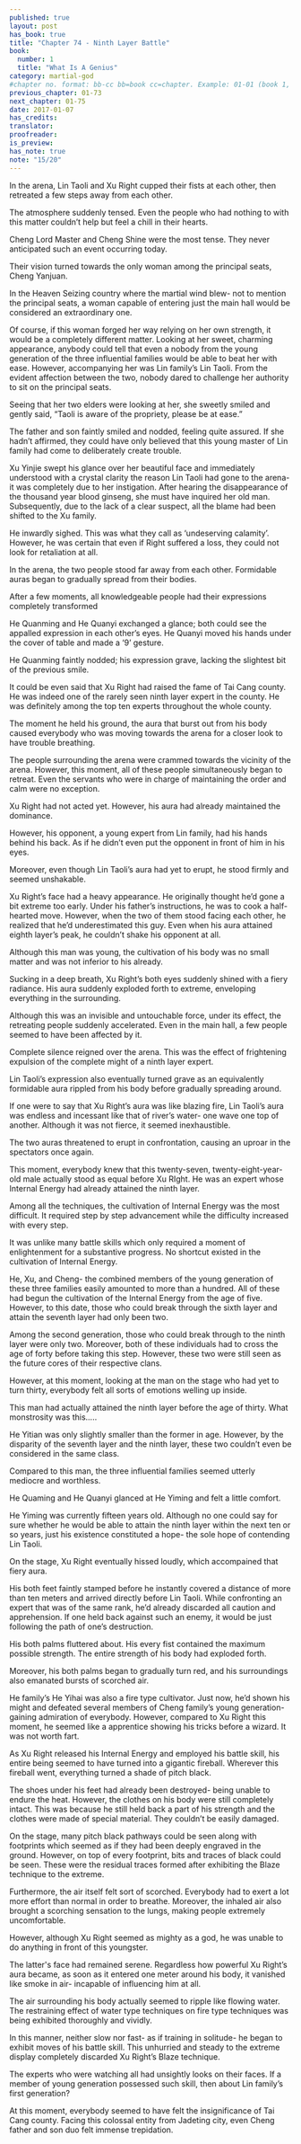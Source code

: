 ```yaml
---
published: true
layout: post
has_book: true
title: "Chapter 74 - Ninth Layer Battle"
book:
  number: 1
  title: "What Is A Genius"
category: martial-god
#chapter no. format: bb-cc bb=book cc=chapter. Example: 01-01 (book 1, chapter 1)
previous_chapter: 01-73
next_chapter: 01-75
date: 2017-01-07
has_credits:
translator:
proofreader:
is_preview:
has_note: true
note: "15/20"
---
```

In the arena, Lin Taoli and Xu Right cupped their fists at each other, then retreated a few steps away from each other.

The atmosphere suddenly tensed. Even the people who had nothing to with this matter couldn’t help but feel a chill in their hearts.

Cheng Lord Master and Cheng Shine were the most tense. They never anticipated such an event occurring today.

Their vision turned towards the only woman among the principal seats, Cheng Yanjuan.
<!--more-->

In the Heaven Seizing country where the martial wind blew- not to mention the principal seats, a woman capable of entering just the main hall would be considered an extraordinary one.

Of course, if this woman forged her way relying on her own strength, it would be a completely different matter. Looking at her sweet, charming appearance, anybody could tell that even a nobody from the young generation of the three influential families would be able to beat her with ease. However, accompanying her was Lin family’s Lin Taoli. From the evident affection between the two, nobody dared to challenge her authority to sit on the principal seats.

Seeing that her two elders were looking at her, she sweetly smiled and gently said, “Taoli is aware of the propriety, please be at ease.”

The father and son faintly smiled and nodded, feeling quite assured. If she hadn’t affirmed, they could have only believed that this young master of Lin family had come to deliberately create trouble.

Xu Yinjie swept his glance over her beautiful face and immediately understood with a crystal clarity the reason Lin Taoli had gone to the arena- it was completely due to her instigation. After hearing the disappearance of the thousand year blood ginseng, she must have inquired her old man. Subsequently, due to the lack of a clear suspect, all the blame had been shifted to the Xu family.

He inwardly sighed. This was what they call as ‘undeserving calamity’. However, he was certain that even if Right suffered a loss, they could not look for retaliation at all.

In the arena, the two people stood far away from each other. Formidable auras began to gradually spread from their bodies.

After a few moments, all knowledgeable people had their expressions completely transformed

He Quanming and He Quanyi exchanged a glance; both could see the appalled expression in each other’s eyes. He Quanyi moved his hands under the cover of table and made a ‘9’ gesture.

He Quanming faintly nodded; his expression grave, lacking the slightest bit of the previous smile.

It could be even said that Xu Right had raised the fame of Tai Cang county. He was indeed one of the rarely seen ninth layer expert in the county. He was definitely among the top ten experts throughout the whole county.

The moment he held his ground, the aura that burst out from his body caused everybody who was moving towards the arena for a closer look to have trouble breathing.

The people surrounding the arena were crammed towards the vicinity of the arena. However, this moment, all of these people simultaneously began to retreat. Even the servants who were in charge of maintaining the order and calm were no exception.

Xu Right had not acted yet. However, his aura had already maintained the dominance.

However, his opponent, a young expert from Lin family, had his hands behind his back. As if he didn’t even put the opponent in front of him in his eyes.

Moreover, even though Lin Taoli’s aura had yet to erupt, he stood firmly and seemed unshakable.

Xu Right’s face had a heavy appearance. He originally thought he’d gone a bit extreme too early. Under his father’s instructions, he was to cook a half-hearted move. However, when the two of them stood facing each other, he realized that he’d underestimated this guy. Even when his aura attained eighth layer’s peak, he couldn’t shake his opponent at all.

Although this man was young, the cultivation of his body was no small matter and was not inferior to his already.

Sucking in a deep breath, Xu Right’s both eyes suddenly shined with a fiery radiance. His aura suddenly exploded forth to extreme, enveloping everything in the surrounding.

Although this was an invisible and untouchable force, under its effect, the retreating people suddenly accelerated. Even in the main hall, a few people seemed to have been affected by it.

Complete silence reigned over the arena. This was the effect of frightening expulsion of the complete might of a ninth layer expert.

Lin Taoli’s expression also eventually turned grave as an equivalently formidable aura rippled from his body before gradually spreading around.

If one were to say that Xu Right’s aura was like blazing fire, Lin Taoli’s aura was endless and incessant like that of river’s water- one wave one top of another. Although it was not fierce, it seemed inexhaustible.

The two auras threatened to erupt in confrontation, causing an uproar in the spectators once again.

This moment, everybody knew that this twenty-seven, twenty-eight-year-old male actually stood as equal before Xu RIght. He was an expert whose Internal Energy had already attained the ninth layer.

Among all the techniques, the cultivation of Internal Energy was the most difficult. It required step by step advancement while the difficulty increased with every step.

It was unlike many battle skills which only required a moment of enlightenment for a substantive progress. No shortcut existed in the cultivation of Internal Energy.

He, Xu, and Cheng- the combined members of the young generation of these three families easily amounted to more than a hundred. All of these had begun the cultivation of the Internal Energy from the age of five. However, to this date, those who could break through the sixth layer and attain the seventh layer had only been two.

Among the second generation, those who could break through to the ninth layer were only two. Moreover, both of these individuals had to cross the age of forty before taking this step. However, these two were still seen as the future cores of their respective clans.

However, at this moment, looking at the man on the stage who had yet to turn thirty, everybody felt all sorts of emotions welling up inside.

This man had actually attained the ninth layer before the age of thirty. What monstrosity was this.....

He Yitian was only slightly smaller than the former in age. However, by the disparity of the seventh layer and the ninth layer, these two couldn’t even be considered in the same class.

Compared to this man, the three influential families seemed utterly mediocre and worthless.

He Quaming and He Quanyi glanced at He Yiming and felt a little comfort.

He Yiming was currently fifteen years old. Although no one could say for sure whether he would be able to attain the ninth layer within the next ten or so years, just his existence constituted a hope- the sole hope of contending Lin Taoli.

On the stage, Xu Right eventually hissed loudly, which accompained that fiery aura.

His both feet faintly stamped before he instantly covered a distance of more than ten meters and arrived directly before Lin Taoli. While confronting an expert that was of the same rank, he’d already discarded all caution and apprehension. If one held back against such an enemy, it would be just following the path of one’s destruction.

His both palms fluttered about. His every fist contained the maximum possible strength. The entire strength of his body had exploded forth.

Moreover, his both palms began to gradually turn red, and his surroundings also emanated bursts of scorched air.

He family’s He Yihai was also a fire type cultivator. Just now, he’d shown his might and defeated several members of Cheng family’s young generation- gaining admiration of everybody. However, compared to Xu Right this moment, he seemed like a apprentice showing his tricks before a wizard. It was not worth fart.

As Xu Right released his Internal Energy and employed his battle skill, his entire being seemed to have turned into a gigantic fireball. Wherever this fireball went, everything turned a shade of pitch black.

The shoes under his feet had already been destroyed- being unable to endure the heat. However, the clothes on his body were still completely intact. This was because he still held back a part of his strength and the clothes were made of special material. They couldn’t be easily damaged.

On the stage, many pitch black pathways could be seen along with footprints which seemed as if they had been deeply engraved in the ground. However, on top of every footprint, bits and traces of black could be seen. These were the residual traces formed after exhibiting the Blaze technique to the extreme.

Furthermore, the air itself felt sort of scorched. Everybody had to exert a lot more effort than normal in order to breathe. Moreover, the inhaled air also brought a scorching sensation to the lungs, making people extremely uncomfortable.

However, although Xu Right seemed as mighty as a god, he was unable to do anything in front of this youngster.

The latter's face had remained serene. Regardless how powerful Xu Right’s aura became, as soon as it entered one meter around his body, it vanished like smoke in air- incapable of influencing him at all.

The air surrounding his body actually seemed to ripple like flowing water. The restraining effect of water type techniques on fire type techniques was being exhibited thoroughly and vividly.

In this manner, neither slow nor fast- as if training in solitude- he began to exhibit moves of his battle skill. This unhurried and steady to the extreme display completely discarded Xu Right’s Blaze technique.

The experts who were watching all had unsightly looks on their faces. If a member of young generation possessed such skill, then about Lin family’s first generation?

At this moment, everybody seemed to have felt the insignificance of Tai Cang county. Facing this colossal entity from Jadeting city, even Cheng father and son duo felt immense trepidation.

